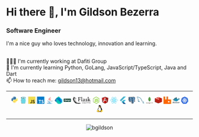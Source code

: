 # Hi there 👋, I'm Gildson Bezerra

### Software Engineer

I'm a nice guy who loves technology, innovation and learning.

<br/>👨🏽‍💻 I'm currently working at Dafiti Group
<br/>🌱 I'm currently learning Python, GoLang, JavaScript/TypeScript, Java and Dart
<br/>📫 How to reach me: [gildson13@hotmail.com](mailto:gildson13@hotmail.com)

---

<p align="center">
  <img src="assets/python.svg" alt="python" width="20" height="20"/>
  <img src="assets/go.svg" alt="golang" width="20" height="20"/>
  <img src="assets/javascript.svg" alt="JavaScript" width="20" height="20"/>
  <img src="assets/typescript.svg" alt="TypeScript" width="20" height="20"/>
  <img src="assets/java.svg" alt="Java" width="20" height="20"/>
  <img src="assets/dart.svg" alt="dart" width="20" height="20"/>
  <img src="assets/django.svg" alt="django" width="20" height="20"/>
  <img src="assets/flask.png" alt="flask" width="50" height="20"/>
  <img src="assets/nodejs.svg" alt="nodejs" width="20" height="20"/>
  <img src="assets/angularjs.svg" alt="angular" width="20" height="20"/>
  <img src="assets/react.svg" alt="react" width="20" height="20"/>
  <img src="assets/flutter.svg" alt="flutter" width="20" height="20"/>
  <img src="assets/postgresql.svg" alt="postgres" width="20" height="20"/>
  <img src="assets/mysql.svg" alt="mysql" width="20" height="20"/>
  <img src="assets/mongodb.svg" alt="mongo" width="20" height="20"/>
  <img src="assets/redis.svg" alt="redis" width="20" height="20"/>
  <img src="assets/rabbitmq.svg" alt="rabbitmq" width="20" height="20"/>
  <img src="assets/docker.svg" alt="docker" width="20" height="20"/>
  <img src="assets/kubernetes.svg" alt="kubernetes" width="20" height="20"/>
  <img src="assets/linux.svg" alt="linux" width="20" height="20"/>
</p>

---

<p align="center">
  <img src="https://github-readme-stats.vercel.app/api?username=bgildson&show_icons=true" alt="bgildson" />
</p>
